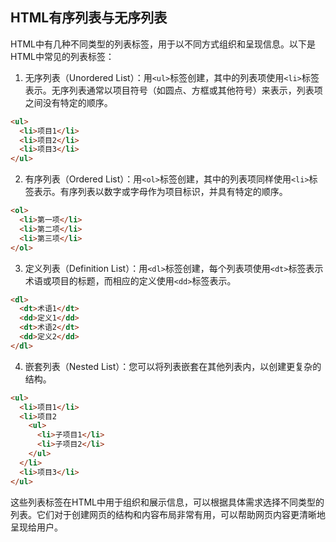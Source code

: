 ## HTML有序列表与无序列表

HTML中有几种不同类型的列表标签，用于以不同方式组织和呈现信息。以下是HTML中常见的列表标签：

1. 无序列表（Unordered List）：用`<ul>`标签创建，其中的列表项使用`<li>`标签表示。无序列表通常以项目符号（如圆点、方框或其他符号）来表示，列表项之间没有特定的顺序。

```html
<ul>
  <li>项目1</li>
  <li>项目2</li>
  <li>项目3</li>
</ul>
```

2. 有序列表（Ordered List）：用`<ol>`标签创建，其中的列表项同样使用`<li>`标签表示。有序列表以数字或字母作为项目标识，并具有特定的顺序。

```html
<ol>
  <li>第一项</li>
  <li>第二项</li>
  <li>第三项</li>
</ol>
```

3. 定义列表（Definition List）：用`<dl>`标签创建，每个列表项使用`<dt>`标签表示术语或项目的标题，而相应的定义使用`<dd>`标签表示。

```html
<dl>
  <dt>术语1</dt>
  <dd>定义1</dd>
  <dt>术语2</dt>
  <dd>定义2</dd>
</dl>
```

4. 嵌套列表（Nested List）：您可以将列表嵌套在其他列表内，以创建更复杂的结构。

```html
<ul>
  <li>项目1</li>
  <li>项目2
    <ul>
      <li>子项目1</li>
      <li>子项目2</li>
    </ul>
  </li>
  <li>项目3</li>
</ul>
```

这些列表标签在HTML中用于组织和展示信息，可以根据具体需求选择不同类型的列表。它们对于创建网页的结构和内容布局非常有用，可以帮助网页内容更清晰地呈现给用户。